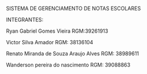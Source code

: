 SISTEMA DE GERENCIAMENTO DE NOTAS ESCOLARES

INTEGRANTES:

Ryan Gabriel Gomes Vieira 
RGM:39261913

Victor Silva Amador 
RGM: 38136104

Renato Miranda de Souza Araujo Alves
RGM: 38989611

Wanderson pereira do nascimento 
RGM: 39088863
